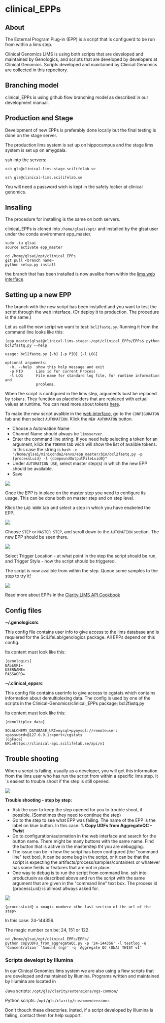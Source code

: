 # clinical_EPPs 
## About

The External Program Plug-in (EPP) is a script that is configuerd to be run from within a lims step.

Clinical Genomics LIMS is using both scripts that are developed and maintained by Genologics, and scripts that are developed by developers at Clinical Genomics. Scripts developed and maintained by Clinical Genomics are collected in this repocitory.


## Branching model

clinical_EPPs is using github flow branching model as described in our development manual.


## Production and Stage

Development of new EPPs is preferably done locally but the final testing is done on the stage server.

The production lims system is set up on hippocampus and the stage lims system is set up on amygdala.

ssh into the servers:

`ssh gls@clinical-lims-stage.scilifelab.se`

`ssh gls@clinical-lims.scilifelab.se`

You will need a password wich is kept in the safety locker at clinical genomics.

## Insalling
The procedure for installing is the same on both servers.

clinical_EPPs is cloned into `/home/glsai/opt/` and installed by the glsai user under the conda environment epp_master.

```
sudo -iu glsai
source activate epp_master

cd /home/glsai/opt/clinical_EPPs
git pull <branch name>
python setup.py install

```
the branch that has been installed is now avalibe from within the [lims web interface](https://clinical-lims-stage.scilifelab.se/clarity/).



## Setting up a new EPP

The branch with the new script has been installed and you want to test the script through the web interface. (Or deploy it to production. The procedure is the same.)

Let us call the new script we want to test: `bcl2fastq.py`. Running it from the command line looks like this:

```
(epp_master)glsai@clinical-lims-stage:~/opt/clinical_EPPs/EPPs$ python bcl2fastq.py --help

usage: bcl2fastq.py [-h] [-p PID] [-l LOG]

optional arguments:
  -h, --help  show this help message and exit
  -p PID      Lims id for current Process
  -l LOG      File name for standard log file, for runtime information and
              problems.
```

When the script is configured in the lims step, arguments bust be replaced by `tokens`. They function as placeholders that are replaced with actual values at runtime. You can read more about tokens [here](https://genologics.zendesk.com/hc/en-us/articles/213988783-Derived-Sample-Naming-Convention-Tokens).

To make the new script avalible in the [web interface](https://clinical-lims-stage.scilifelab.se/clarity), go to the `CONFIGURATON` tab and then select `AUTOMATION`. Klick the `NEW AUTOMATON` button.

- Choose a Automation Name
- Channel Name should always be `limsserver`.
- Enter the command line string. If you need help selecting a token for an argument, klick the `TOKENS` tab wich will show the list of avalible tokens. In this case the string is
`bash -c "/home/glsai/miniconda2/envs/epp_master/bin/bcl2fastq.py -p {processLuid} -l {compoundOutputFileLuid0}"`
- Under `AUTOMATION USE`, select master step(s) in which the new EPP should be available.
- Save


![](img/Automation_details.png)


Once the EPP is in place on the master step you need to configure its usage. This can be done both on master step and on step level. 

Klick the `LAB WORK` tab and select a step in which you have enabeled the EPP. 


![](img/configuration_labwork.png)



Choose `STEP` or `MASTER STEP`, and scroll down to the `AUTOMATION` section. The new EPP should be seen there. 


![](img/step_settings.png)


Select Trigger Location - at what point in the step the script should be run, and Trigger Style - how the script should be triggered.

The script is now avalible from within the step. Queue some samples to the step to try it!

![](img/record_details_view.png)

Read more about EPPs in the [Clarity LIMS API Cookbook](https://genologics.zendesk.com/hc/en-us/restricted?return_to=https%3A%2F%2Fgenologics.zendesk.com%2Fhc%2Fen-us%2Fcategories%2F201688743-Clarity-LIMS-API-Cookbook)


## Config files

**~/.genologicsrc**
   
This config file contains user info to give access to the lims database and is requiered for the SciLifeLab/genologics package. All EPPs depend on this config.

Its content must look like this:

```
[genologics]
BASEURI=
USERNAME=
PASSWORD=
```

**~/.clinical_eppsrc**

This config file contains userinfo to give access to cgstats which contains information about demultiplexing data. The config is used by one of the scripts in the Clinical-Genomics/clinical_EPPs package; bcl2fastq.py

Its content must look like this:

```
[demultiplex data]

SQLALCHEMY_DATABASE_URI=mysql+pymysql://remoteuser:<password>@127.0.0.1:<port>/cgstats
[CgFace]
URL=https://clinical-api.scilifelab.se/api/v1

```

## Trouble shooting

When a script is failing, usually as a developer, you will get this information from the lims user who has run the script from within a specific lims step. It´s easiest to trouble shoot if the step is still opened.

![](img/debug_step.png)

**Trouble shooting - step by step:**
* Ask the user to keep the step opened for you to trouble shoot, if possible. (Sometimes they need to continue the step)
* Go to the step to see what EPP was failing. The name of the EPP is the label on blue button. In this case: **1. Copy UDFs from AggregateQC - Twist**
* Go to configuration/automation in the web interface and search for the button name. There might be many buttons with the same name. Find the button that is active in the masterstep tht you are debugging. 
* The issue can be in how the script has been configured (the "command line" text box), it can be some bug in the script, or it can be that the script is expecting the artifacts/process/samples/containers or whatever has some fields or features that are not in place. 
* One way to debug is to run the script from command line. ssh into productuoin as described above and run the script with the same argument that are given in the "command line" text box. The process id {processLuid} is allmost allways asked for. 

![](img/debug_automation.png)


`{processLuid} = <magic number>-<the last section of the url of the step>` 

In this case: 24-144356. 
  
The magic number can be: 24, 151 or 122.

```
cd /home/glsai/opt/clinical_EPPs/EPPs/
python copyUDFs_from_aggregateQC.py -p '24-144356' -l testlog -u 'Concentration' 'Amount (ng)' -q 'Aggregate QC (DNA) TWIST v1'
```


### Scripts developt by Illumina
In our Clinical Genomics lims system we are also using a fiew scripts that are developed and maintained by Illumina.
Programs written and maintained by Illumina are located in

Java scripts:
`/opt/gls/clarity/extensions/ngs-common/`

Python scripts:
`/opt/gls/clarity/customextensions`

Don't thouch these directories. Insted, if a script developed by Illumina is failing, contact them for help support. 


